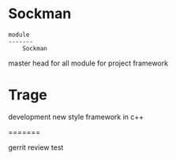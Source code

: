 Sockman
======

    module
    -------
        Sockman

master head for all module for project framework


Trage
=======

development new style framework in c++ 

=======

gerrit review test
